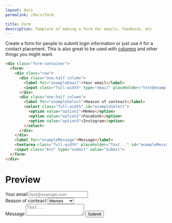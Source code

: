 ```yaml
---
layout: docs
permalink: /docs/form

title: Form
description: Template of making a form for emails, feedback, etc
---
```

Create a form for people to submit login information or just use it for a contact placement.
This is also great to be used with [columns](#columns) and other things you might want.
```html
<div class="form-container">
  <form>
    <div class="row">
      <div class="one-half column">
        <label for="exampleEmail">Your email</label>
        <input class="full-width" type="email" placeholder="test@example.com" id="exampleEmail">
      </div>
      <div class="one-half column">
        <label for="exampleSelect">Reason of conteact</label>
        <select class="full-width" id="exampleSelect">
          <option value="option1">Memes</option>
          <option value="option2">Facebook</option>
          <option value="option3">Instagram</option>
        </select>
      </div>
    </div>
    <label for="exampleMessage">Message</label>
    <textarea class="full-width" placeholder="Text..." id="exampleMessage"></textarea>
    <input class="btn" type="submit" value="Submit">
  </form>
</div>
```

# Preview
<div class="form-container">
  <form>
    <div class="row">
      <div class="one-half column">
        <label for="exampleEmail">Your email</label>
        <input class="full-width" type="email" placeholder="test@example.com" id="exampleEmail">
      </div>
      <div class="one-half column">
        <label for="exampleSelect">Reason of conteact</label>
        <select class="full-width" id="exampleSelect">
          <option value="option1">Memes</option>
          <option value="option2">Facebook</option>
          <option value="option3">Instagram</option>
        </select>
      </div>
    </div>
    <label for="exampleMessage">Message</label>
    <textarea class="full-width" placeholder="Text..." id="exampleMessage"></textarea>
    <input class="btn" type="submit" value="Submit">
  </form>
</div>
